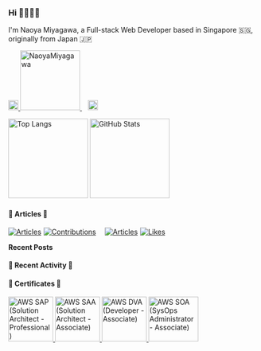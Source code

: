 ### Hi 🙋🏻‍♂️🌿

<p>I'm Naoya Miyagawa, a Full-stack Web Developer based in Singapore 🇸🇬, originally from Japan 🇯🇵</p>

<p align="left">
  <div>
    <a href="https://github.com/NaoyaMiyagawa">
      <img
        alt="Github"
        height="20"
        src="https://img.shields.io/badge/GitHub-%2312100E.svg?&style=for-the-badge&logo=Github&logoColor=white"
      />
    </a>
    <a href="https://github.com/NaoyaMiyagawa">
      <img
        src="https://komarev.com/ghpvc/?username=NaoyaMiyagawa&color=57b172&logo=github&style=flat-square)"
        alt="NaoyaMiyagawa"
        width="120"
      />
    </a>
    &nbsp;&nbsp;
    <a href="https://twitter.com/_miya_nm7" target="_blank">
      <img
        alt="Twitter"
        height="20"
        src="https://img.shields.io/badge/twitter-%231DA1F2.svg?&style=for-the-badge&logo=twitter&logoColor=white"
      />
    </a>
  </div>
</p>

<p align="left">
  <img
    alt="Top Langs"
    height="160"
    src="https://github-readme-stats.vercel.app/api/top-langs/?username=NaoyaMiyagawa&layout=compact&count_private=true&show_icons=true&custom_title=Language+Stats&title_color=57b172&text_color=444&bg_color=ffffff,f5fff2,e8fcff,eefffb&hide=html,css,scss,pug,shell,vim+script"
  />
  <img
    alt="GitHub Stats"
    height="160"
    src="https://github-readme-stats.vercel.app/api?username=NaoyaMiyagawa&count_private=true&show_icons=true&custom_title=Github+Stats&title_color=57b172&icon_color=57b172&text_color=444&bg_color=ffffff,f5fff2,e8fcff,eefffb"
  />
</p>

#### 🌿 Articles 🌿
<p align="left">
  <div style="display: flex; flex-wrap: wrap; vertical-align: middle; gap: 5px; align-items: center;">
    <a href="https://qiita.com/NaoyaMiyagawa"><img src="https://badgen.org/img/qiita/NaoyaMiyagawa/articles?style=flat&label=Qiita+posts" alt="Articles" /></a>
    <a href="https://qiita.com/NaoyaMiyagawa"><img src="https://badgen.org/img/qiita/NaoyaMiyagawa/contributions?style=flat&label=Qiita+contributions" alt="Contributions" /></a>
    &nbsp;&nbsp;
    <a href="https://zenn.dev/n_miyagawa"><img src="https://badgen.org/img/zenn/n_miyagawa/articles?style=flat&label=Zenn+posts" alt="Articles" /></a>
    <a href="https://zenn.dev/n_miyagawa"><img src="https://badgen.org/img/zenn/n_miyagawa/likes?style=flat&label=Zenn+contribution" alt="Likes" /></a>
  </div>
</p>

<b>Recent Posts</b>

<!-- BLOG-POST-LIST:START -->
<!-- BLOG-POST-LIST:END -->

#### 🌿 Recent Activity 🌿

<!--START_SECTION:activity-->
<!--END_SECTION:activity-->


#### 🌿 Certificates 🌿

<p align="left">
  <a
    href="https://www.credly.com/badges/798d152a-c4e9-4e20-8e0c-fa35f38ca005/public_url"
  >
    <img
      alt="AWS SAP (Solution Architect - Professional)"
      height="90"
      src="https://images.credly.com/size/300x300/images/2d84e428-9078-49b6-a804-13c15383d0de/image.png"
    />
  </a>
  <a
    href="https://www.credly.com/badges/0661dcac-1f46-48f2-926e-13ba0cebc1d8/public_url"
  >
    <img
      alt="AWS SAA (Solution Architect - Associate)"
      height="90"
      src="https://images.credly.com/size/300x300/images/0e284c3f-5164-4b21-8660-0d84737941bc/image.png"
    />
  </a>
  <a
    href="https://www.credly.com/badges/0215bc8a-f267-4bc9-94e4-33945b59d67a/public_url"
  >
    <img
      alt="AWS DVA (Developer - Associate)"
      height="90"
      src="https://images.credly.com/size/300x300/images/b9feab85-1a43-4f6c-99a5-631b88d5461b/image.png"
    />
  </a>
  <a
    href="https://www.credly.com/badges/a69260b2-12f5-4e8f-929c-5601d8bf010b/public_url"
  >
    <img
      alt="AWS SOA (SysOps Administrator - Associate)"
      height="90"
      width="100"
      src="https://images.credly.com/size/300x300/images/f0d3fbb9-bfa7-4017-9989-7bde8eaf42b1/image.png"
    />
  </a>
</p>

<br />
